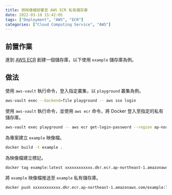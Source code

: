 ```yaml
---
title: 將映像檔部署至 AWS ECR 私有儲存庫
date: 2022-03-18 15:42:05
tags: ["Deployment", "AWS", "ECR"]
categories: ["Cloud Computing Service", "AWS"]
---
```


## 前置作業

進到 [AWS ECR](https://ap-northeast-1.console.aws.amazon.com/ecr) 創建一個儲存庫，以下使用 `example` 儲存庫為例。

## 做法

使用 `aws-vault` 執行命令，登入指定叢集，以 `playground` 叢集為例。

```bash
aws-vault exec --backend=file playground -- aws sso login
```

使用 `aws-vault` 執行命令，並使用 `aws ecr` 命令，將 Docker 登入至指定的私有儲存庫。

```bash
aws-vault exec playground -- aws ecr get-login-password --region ap-northeast-1 | docker login --username AWS --password-stdin xxxxxxxxxxxx.dkr.ecr.ap-northeast-1.amazonaws.com
```

為專案建立 `example` 映像檔。

```bash
docker build -t example .
```

為映像檔建立標記。

```bash
docker tag example:latest xxxxxxxxxxxx.dkr.ecr.ap-northeast-1.amazonaws.com/example:latest
```

將 `example` 映像檔推送至 `example` 私有儲存庫。

```bash
docker push xxxxxxxxxxxx.dkr.ecr.ap-northeast-1.amazonaws.com/example:latest
```
